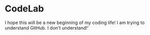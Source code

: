 # CodeLab
I hope this will be a new beginning of my coding life!
I am trying to understand GitHub.
I don't understand!'